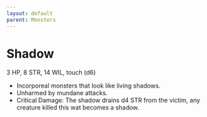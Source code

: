 ```yaml
---
layout: default
parent: Monsters
---
```

# Shadow

3 HP, 8 STR, 14 WIL, touch (d6) 

-   Incorporeal monsters that look like living shadows.
-   Unharmed by mundane attacks.
-   Critical Damage: The shadow drains d4 STR from the victim, any
    creature killed this wat becomes a shadow.

